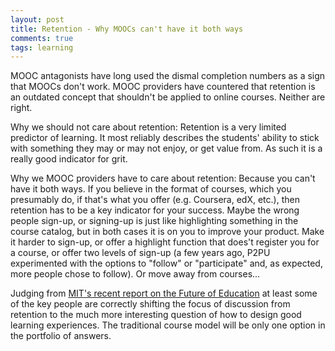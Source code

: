 ```yaml
---
layout: post
title: Retention - Why MOOCs can't have it both ways 
comments: true
tags: learning
---
```

MOOC antagonists have long used the dismal completion numbers as a sign that MOOCs don't work. MOOC providers have countered that retention is an outdated concept that shouldn't be applied to online courses. Neither are right. 

Why we should not care about retention: Retention is a very limited predictor of learning. It most reliably describes the students' ability to stick with something they may or may not enjoy, or get value from. As such it is a really good indicator for grit. 

Why we MOOC providers have to care about retention: Because you can't have it both ways. If you believe in the format of courses, which you presumably do, if that's what you offer (e.g. Coursera, edX, etc.), then retention has to be a key indicator for your success. Maybe the wrong people sign-up, or signing-up is just like highlighting something in the course catalog, but in both cases it is on you to improve your product. Make it harder to sign-up, or offer a highlight function that does't register you for a course, or offer two levels of sign-up (a few years ago, P2PU experimented with the options to "follow" or "participate" and, as expected, more people chose to follow). Or move away from courses... 

Judging from [MIT's recent report on the Future of Education](http://future.mit.edu/final-report) at least some of the key people are correctly shifting the focus of discussion from retention to the much more interesting question of how to design good learning experiences. The traditional course model will be only one option in the portfolio of answers. 

